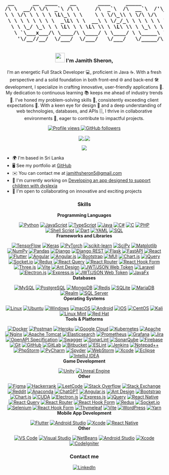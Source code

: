 <h3 align="center">

<pre> 
 __      __  ____    __       ____     _____            ____      
/\ \  __/\ \/\  _`\ /\ \     /\  _`\  /\  __`\  /'\_/`\/\  _`\    
\ \ \/\ \ \ \ \ \L\_\ \ \    \ \ \/\_\\ \ \/\ \/\      \ \ \L\_\  
 \ \ \ \ \ \ \ \  _\L\ \ \  __\ \ \/_/_\ \ \ \ \ \ \__\ \ \  _\L  
  \ \ \_/ \_\ \ \ \L\ \ \ \L\ \\ \ \L\ \\ \ \_\ \ \ \_/\ \ \ \L\ \
   \ `\___x___/\ \____/\ \____/ \ \____/ \ \_____\ \_\\ \_\ \____/
    '\/__//__/  \/___/  \/___/   \/___/   \/_____/\/_/ \/_/\/___/ 
 
</pre>

<img src="https://user-images.githubusercontent.com/18350557/176309783-0785949b-9127-417c-8b55-ab5a4333674e.gif" width="30"/>                                                           
   I'm Jamith Sheron,
</h3>

<p align="center">
 I’m an energetic Full Stack Developer 💻, proficient in Java ☕. With a fresh perspective and a solid foundation in both front-end 🌐 and back-end 🛠️ development, I specialize in crafting innovative, user-friendly applications 📱. My dedication to continuous learning 📚 keeps me ahead of industry trends 🚀. I’ve honed my problem-solving skills 🧠, consistently exceeding client expectations 🌟. With a keen eye for design 🎨 and a deep understanding of web technologies, databases, and APIs 🗄️, I thrive in collaborative environments 🤝, eager to contribute to impactful projects.
</p>

<p align="center">
  <a href="https://www.github.com/sheronfdo" target="_blank" rel="noreferrer">
    <img src="https://img.shields.io/github/followers/sheronfdo?label=Profile%20views&style=for-the-badge&color=0891b2&labelColor=1c1917" alt="Profile views" />
  </a>
  <a href="https://www.github.com/sheronfdo" target="_blank" rel="noreferrer">
    <img src="https://img.shields.io/github/followers/sheronfdo?logo=github&style=for-the-badge&color=0891b2&labelColor=1c1917" alt="GitHub followers" />
  </a>
</p>

<p align="center">
  <a href="https://github.com/sheronfdo" target="_blank">
    <img src="https://github-readme-streak-stats.herokuapp.com/?user=sheronfdo&theme=radical&hide_border=true" style="vertical-align: middle; background: transparent;"/>
  </a>
  <a href="https://github.com/sheronfdo" target="_blank">
    <img src="https://github-readme-stats.vercel.app/api?username=sheronfdo&theme=radical&show_icons=true&hide_border=true&count_private=true" style="vertical-align: middle; background: transparent;"/>
  </a>
</p>
<p align="center">
  <a href="https://github.com/sheronfdo" target="_blank">
    <img src="https://github-readme-stats.vercel.app/api/top-langs/?username=sheronfdo&theme=radical&show_icons=true&hide_border=true&layout=compact" style="vertical-align: middle; background: transparent;"/>
  </a>
</p>

<ul>
  <li>🌍 I'm based in Sri Lanka</li>
  <li>🖥️ See my portfolio at <a href="http://github.com/sheronfdo" target="_blank" rel="noreferrer">GitHub</a></li>
  <li>✉️ You can contact me at <a href="mailto:sheron@example.com">jamithsheron5@gmail.com</a></li>
  <li>🚀 I'm currently working on <a href="http://github.com/sheronfdo" target="_blank" rel="noreferrer">Developing an app designed to support children with dyslexia</a></li>
  <li>🤝 I'm open to collaborating on innovative and exciting projects</li>
</ul>

<h3 align="center">Skills</h3>

<div align="center" style="text-align: center;">

  <strong>Programming Languages</strong><br/>
  
<a href="#"><img src="https://img.shields.io/badge/Python-%233776AB.svg?style=flat-square&logo=python&logoColor=white" alt="Python"></a>
<a href="#"><img src="https://img.shields.io/badge/JavaScript-%23323330.svg?style=flat-square&logo=javascript&logoColor=F7DF1E" alt="JavaScript"></a>
<a href="#"><img src="https://img.shields.io/badge/TypeScript-%232B7A57.svg?style=flat-square&logo=typescript&logoColor=white" alt="TypeScript"></a>
<a href="#"><img src="https://img.shields.io/badge/Java-%23F7DF1E.svg?style=flat-square&logo=java&logoColor=white" alt="Java"></a>
<a href="#"><img src="https://img.shields.io/badge/C%23-%23239120.svg?style=flat-square&logo=csharp&logoColor=white" alt="C#"></a>
<a href="#"><img src="https://img.shields.io/badge/C-%2300599C.svg?style=flat-square&logo=c&logoColor=white" alt="C"></a>
<a href="#"><img src="https://img.shields.io/badge/PHP-%23777BB4.svg?style=flat-square&logo=php&logoColor=white" alt="PHP"></a>
<a href="#"><img src="https://img.shields.io/badge/Shell_Script-%23121011.svg?style=flat-square&logo=gnu-bash&logoColor=white" alt="Shell Script"></a>
<a href="#"><img src="https://img.shields.io/badge/Dart-%230175C2.svg?style=flat-square&logo=dart&logoColor=white" alt="Dart"></a>
<a href="#"><img src="https://img.shields.io/badge/YAML-%2300C0B0.svg?style=flat-square&logo=yaml&logoColor=white" alt="YAML"></a>
<a href="#"><img src="https://img.shields.io/badge/SQL-%234F5B93.svg?style=flat-square&logo=sqlite&logoColor=white" alt="SQL"></a>
<br/>
  <strong>Frameworks and Libraries</strong><br/>
 
<a href="#"><img src="https://img.shields.io/badge/TensorFlow-%23FF6F00.svg?style=flat-square&logo=tensorflow&logoColor=white" alt="TensorFlow"></a>
<a href="#"><img src="https://img.shields.io/badge/Keras-%23D00000.svg?style=flat-square&logo=keras&logoColor=white" alt="Keras"></a>
<a href="#"><img src="https://img.shields.io/badge/PyTorch-%23EE4C2C.svg?style=flat-square&logo=pytorch&logoColor=white" alt="PyTorch"></a>
<a href="#"><img src="https://img.shields.io/badge/scikit--learn-%23F7931E.svg?style=flat-square&logo=scikit-learn&logoColor=white" alt="scikit-learn"></a>
<a href="#"><img src="https://img.shields.io/badge/SciPy-%230C6B3F.svg?style=flat-square&logo=scipy&logoColor=white" alt="SciPy"></a>
<a href="#"><img src="https://img.shields.io/badge/Matplotlib-%230C4A4A.svg?style=flat-square&logo=matplotlib&logoColor=white" alt="Matplotlib"></a>
<a href="#"><img src="https://img.shields.io/badge/NumPy-%234F5B93.svg?style=flat-square&logo=numpy&logoColor=white" alt="NumPy"></a>
<a href="#"><img src="https://img.shields.io/badge/Pandas-%23150458.svg?style=flat-square&logo=pandas&logoColor=white" alt="Pandas"></a>
<a href="#"><img src="https://img.shields.io/badge/Django-%23092D2C.svg?style=flat-square&logo=django&logoColor=white" alt="Django"></a>
<a href="#"><img src="https://img.shields.io/badge/DjangoREST-%23092D2C.svg?style=flat-square&logo=django&logoColor=white" alt="Django REST"></a>
<a href="#"><img src="https://img.shields.io/badge/Flask-%23000000.svg?style=flat-square&logo=flask&logoColor=white" alt="Flask"></a>
<a href="#"><img src="https://img.shields.io/badge/FastAPI-%233E8DB2.svg?style=flat-square&logo=fastapi&logoColor=white" alt="FastAPI"></a>
<a href="#"><img src="https://img.shields.io/badge/React-%23282C34.svg?style=flat-square&logo=react&logoColor=61DAFB" alt="React"></a>
<a href="#"><img src="https://img.shields.io/badge/Flutter-%23025682.svg?style=flat-square&logo=flutter&logoColor=white" alt="Flutter"></a>
<a href="#"><img src="https://img.shields.io/badge/Angular-%231B75BC.svg?style=flat-square&logo=angular&logoColor=white" alt="Angular"></a>
<a href="#"><img src="https://img.shields.io/badge/Angular.js-%231B75BC.svg?style=flat-square&logo=angular&logoColor=white" alt="Angular.js"></a>
<a href="#"><img src="https://img.shields.io/badge/Bootstrap-%23563D7C.svg?style=flat-square&logo=bootstrap&logoColor=white" alt="Bootstrap"></a>
<a href="#"><img src="https://img.shields.io/badge/MUI-%230081CB.svg?style=flat-square&logo=mui&logoColor=white" alt="MUI"></a>
<a href="#"><img src="https://img.shields.io/badge/Chart.js-%2368A063.svg?style=flat-square&logo=chartjs&logoColor=white" alt="Chart.js"></a>
<a href="#"><img src="https://img.shields.io/badge/jQuery-%230769AD.svg?style=flat-square&logo=jquery&logoColor=white" alt="jQuery"></a>
<a href="#"><img src="https://img.shields.io/badge/Socket.io-%2339AEFF.svg?style=flat-square&logo=socket.io&logoColor=white" alt="Socket.io"></a>
<a href="#"><img src="https://img.shields.io/badge/Redux-%23593D88.svg?style=flat-square&logo=redux&logoColor=white" alt="Redux"></a>
<a href="#"><img src="https://img.shields.io/badge/React_Query-%235B1F4C.svg?style=flat-square&logo=react-query&logoColor=white" alt="React Query"></a>
<a href="#"><img src="https://img.shields.io/badge/React_Router-%23282C34.svg?style=flat-square&logo=react-router&logoColor=white" alt="React Router"></a>
<a href="#"><img src="https://img.shields.io/badge/React_Hook_Form-%233F51B5.svg?style=flat-square&logo=react-hook-form&logoColor=white" alt="React Hook Form"></a>
<a href="#"><img src="https://img.shields.io/badge/Three.js-%23000000.svg?style=flat-square&logo=three.js&logoColor=white" alt="Three.js"></a>
<a href="#"><img src="https://img.shields.io/badge/Vite-%2360DAFB.svg?style=flat-square&logo=vite&logoColor=white" alt="Vite"></a>
<a href="#"><img src="https://img.shields.io/badge/Ant_Design-%235B5B5B.svg?style=flat-square&logo=ant-design&logoColor=white" alt="Ant Design"></a>
<a href="#"><img src="https://img.shields.io/badge/JWT/JSON_Web_Token-%232F4F4F.svg?style=flat-square&logo=json-web-tokens&logoColor=white" alt="JWT/JSON Web Token"></a>
<a href="#"><img src="https://img.shields.io/badge/Laravel-%23FF2D20.svg?style=flat-square&logo=laravel&logoColor=white" alt="Laravel"></a>
<a href="#"><img src="https://img.shields.io/badge/Electron.js-%23223B2F.svg?style=flat-square&logo=electron&logoColor=white" alt="Electron.js"></a>
<a href="#"><img src="https://img.shields.io/badge/Express.js-%23000000.svg?style=flat-square&logo=express&logoColor=white" alt="Express.js"></a>
<a href="#"><img src="https://img.shields.io/badge/JWT/JSON_Web_Token-%232F4F4F.svg?style=flat-square&logo=json-web-tokens&logoColor=white" alt="JWT/JSON Web Token"></a>
<a href="#"><img src="https://img.shields.io/badge/JavaFx-%23623E7A.svg?style=flat-square&logo=openjdk&logoColor=white" alt="JavaFx"></a>
<br/>
  <strong>Databases</strong><br/>

<a href="#"><img src="https://img.shields.io/badge/MySQL-%234F5B93.svg?style=flat-square&logo=mysql&logoColor=white" alt="MySQL"></a>
<a href="#"><img src="https://img.shields.io/badge/PostgreSQL-%233C4F6C.svg?style=flat-square&logo=postgresql&logoColor=white" alt="PostgreSQL"></a>
<a href="#"><img src="https://img.shields.io/badge/MongoDB-%2347A248.svg?style=flat-square&logo=mongodb&logoColor=white" alt="MongoDB"></a>
<a href="#"><img src="https://img.shields.io/badge/Redis-%23D82C20.svg?style=flat-square&logo=redis&logoColor=white" alt="Redis"></a>
<a href="#"><img src="https://img.shields.io/badge/SQLite-%2307402A.svg?style=flat-square&logo=sqlite&logoColor=white" alt="SQLite"></a>
<a href="#"><img src="https://img.shields.io/badge/MariaDB-%234F5B93.svg?style=flat-square&logo=mariadb&logoColor=white" alt="MariaDB"></a>
<a href="#"><img src="https://img.shields.io/badge/Realm-%235D8C7B.svg?style=flat-square&logo=realm&logoColor=white" alt="Realm"></a>
<a href="#"><img src="https://img.shields.io/badge/SQL_Server-%23CC2927.svg?style=flat-square&logo=microsoft-sql-server&logoColor=white" alt="SQL Server"></a>
<br/>
  <strong>Operating Systems</strong><br/>
  
<a href="#"><img src="https://img.shields.io/badge/Linux-%23FCC624.svg?style=flat-square&logo=linux&logoColor=black" alt="Linux"></a>
<a href="#"><img src="https://img.shields.io/badge/Ubuntu-%23E95420.svg?style=flat-square&logo=ubuntu&logoColor=white" alt="Ubuntu"></a>
<a href="#"><img src="https://img.shields.io/badge/Windows-%230078D6.svg?style=flat-square&logo=windows&logoColor=white" alt="Windows"></a>
<a href="#"><img src="https://img.shields.io/badge/macOS-%23000000.svg?style=flat-square&logo=apple&logoColor=white" alt="macOS"></a>
<a href="#"><img src="https://img.shields.io/badge/Android-%233DDC84.svg?style=flat-square&logo=android&logoColor=white" alt="Android"></a>
<a href="#"><img src="https://img.shields.io/badge/iOS-%23000000.svg?style=flat-square&logo=ios&logoColor=white" alt="iOS"></a>
<a href="#"><img src="https://img.shields.io/badge/CentOS-%23F7F7F7.svg?style=flat-square&logo=centos&logoColor=white" alt="CentOS"></a>
<a href="#"><img src="https://img.shields.io/badge/Kali-%23120A8F.svg?style=flat-square&logo=kali-linux&logoColor=white" alt="Kali"></a>
<a href="#"><img src="https://img.shields.io/badge/Linux_Mint-%2363D18E.svg?style=flat-square&logo=linux-mint&logoColor=white" alt="Linux Mint"></a>
<a href="#"><img src="https://img.shields.io/badge/Red_Hat-%23DA0000.svg?style=flat-square&logo=redhat&logoColor=white" alt="Red Hat"></a>
<br/>
  <strong>Tools & Platforms</strong><br/>
  
<a href="#"><img src="https://img.shields.io/badge/Docker-%232496ED.svg?style=flat-square&logo=docker&logoColor=white" alt="Docker"></a>
<a href="#"><img src="https://img.shields.io/badge/Postman-%23FF6C37.svg?style=flat-square&logo=postman&logoColor=white" alt="Postman"></a>
<a href="#"><img src="https://img.shields.io/badge/Heroku-%23430098.svg?style=flat-square&logo=heroku&logoColor=white" alt="Heroku"></a>
<a href="#"><img src="https://img.shields.io/badge/Google_Cloud-%234285F4.svg?style=flat-square&logo=google-cloud&logoColor=white" alt="Google Cloud"></a>
<a href="#"><img src="https://img.shields.io/badge/Kubernetes-%233C3C3C.svg?style=flat-square&logo=kubernetes&logoColor=white" alt="Kubernetes"></a>
<a href="#"><img src="https://img.shields.io/badge/Apache-%23D22139.svg?style=flat-square&logo=apache&logoColor=white" alt="Apache"></a>
<a href="#"><img src="https://img.shields.io/badge/Nginx-%23009639.svg?style=flat-square&logo=nginx&logoColor=white" alt="Nginx"></a>
<a href="#"><img src="https://img.shields.io/badge/Apache_Tomcat-%23F8DC75.svg?style=flat-square&logo=apache-tomcat&logoColor=white" alt="Apache Tomcat"></a>
<a href="#"><img src="https://img.shields.io/badge/Elasticsearch-%2300B2A9.svg?style=flat-square&logo=elasticsearch&logoColor=white" alt="Elasticsearch"></a>
<a href="#"><img src="https://img.shields.io/badge/Prometheus-%23E6522C.svg?style=flat-square&logo=prometheus&logoColor=white" alt="Prometheus"></a>
<a href="#"><img src="https://img.shields.io/badge/Grafana-%23F46800.svg?style=flat-square&logo=grafana&logoColor=white" alt="Grafana"></a>
<a href="#"><img src="https://img.shields.io/badge/Jira-%2300058F.svg?style=flat-square&logo=jira&logoColor=white" alt="Jira"></a>
<a href="#"><img src="https://img.shields.io/badge/OpenAPI_Specification-%232C2E2A.svg?style=flat-square&logo=openapi&logoColor=white" alt="OpenAPI Specification"></a>
<a href="#"><img src="https://img.shields.io/badge/Swagger-%2385B8C4.svg?style=flat-square&logo=swagger&logoColor=white" alt="Swagger"></a>
<a href="#"><img src="https://img.shields.io/badge/SonarLint-%23F7C59F.svg?style=flat-square&logo=sonarlint&logoColor=white" alt="SonarLint"></a>
<a href="#"><img src="https://img.shields.io/badge/SonarQube-%23F8C100.svg?style=flat-square&logo=sonarqube&logoColor=white" alt="SonarQube"></a>
<a href="#"><img src="https://img.shields.io/badge/Firebase-%23FFCA28.svg?style=flat-square&logo=firebase&logoColor=white" alt="Firebase"></a>
<a href="#"><img src="https://img.shields.io/badge/Git-%23F05032.svg?style=flat-square&logo=git&logoColor=white" alt="Git"></a>
<a href="#"><img src="https://img.shields.io/badge/GitHub-%23121011.svg?style=flat-square&logo=github&logoColor=white" alt="GitHub"></a>
<a href="#"><img src="https://img.shields.io/badge/GitLab-%23181717.svg?style=flat-square&logo=gitlab&logoColor=white" alt="GitLab"></a>
<a href="#"><img src="https://img.shields.io/badge/Bitbucket-%23005C8C.svg?style=flat-square&logo=bitbucket&logoColor=white" alt="Bitbucket"></a>
<a href="#"><img src="https://img.shields.io/badge/ESLint-%234B32C3.svg?style=flat-square&logo=eslint&logoColor=white" alt="ESLint"></a>
<a href="#"><img src="https://img.shields.io/badge/Jenkins-%23D24939.svg?style=flat-square&logo=jenkins&logoColor=white" alt="Jenkins"></a>
<a href="#"><img src="https://img.shields.io/badge/Notepad++-%235A8F00.svg?style=flat-square&logo=notepad-plus-plus&logoColor=white" alt="Notepad++"></a>
<a href="#"><img src="https://img.shields.io/badge/PhpStorm-%232C3E50.svg?style=flat-square&logo=phpstorm&logoColor=white" alt="PhpStorm"></a>
<a href="#"><img src="https://img.shields.io/badge/PyCharm-%233C6B72.svg?style=flat-square&logo=pycharm&logoColor=white" alt="PyCharm"></a>
<a href="#"><img src="https://img.shields.io/badge/Spyder-%235A9B7D.svg?style=flat-square&logo=spyder&logoColor=white" alt="Spyder"></a>
<a href="#"><img src="https://img.shields.io/badge/WebStorm-%231C1C1C.svg?style=flat-square&logo=webstorm&logoColor=white" alt="WebStorm"></a>
<a href="#"><img src="https://img.shields.io/badge/Xcode-%23000000.svg?style=flat-square&logo=xcode&logoColor=white" alt="Xcode"></a>
<a href="#"><img src="https://img.shields.io/badge/Eclipse-%234C2250.svg?style=flat-square&logo=eclipse&logoColor=white" alt="Eclipse"></a>
<a href="#"><img src="https://img.shields.io/badge/IntelliJ_IDEA-%23000000.svg?style=flat-square&logo=intellij-idea&logoColor=white" alt="IntelliJ IDEA"></a>
<br/>
  <strong>Game Development</strong><br/>

<a href="#"><img src="https://img.shields.io/badge/Unity-%23000000.svg?style=flat-square&logo=unity&logoColor=white" alt="Unity"></a>
<a href="#"><img src="https://img.shields.io/badge/Unreal_Engine-%234C2C2C.svg?style=flat-square&logo=unreal-engine&logoColor=white" alt="Unreal Engine"></a>
<br/>
  <strong>Other</strong><br/>

<a href="#"><img src="https://img.shields.io/badge/Figma-%23324B6F.svg?style=flat-square&logo=figma&logoColor=white" alt="Figma"></a>
<a href="#"><img src="https://img.shields.io/badge/Hackerrank-%2337465A.svg?style=flat-square&logo=hackerrank&logoColor=white" alt="Hackerrank"></a>
<a href="#"><img src="https://img.shields.io/badge/LeetCode-%2306C6C0.svg?style=flat-square&logo=leet-code&logoColor=white" alt="LeetCode"></a>
<a href="#"><img src="https://img.shields.io/badge/Stack_Overflow-%23F48024.svg?style=flat-square&logo=stack-overflow&logoColor=white" alt="Stack Overflow"></a>
<a href="#"><img src="https://img.shields.io/badge/Stack_Exchange-%236D7A8F.svg?style=flat-square&logo=stack-exchange&logoColor=white" alt="Stack Exchange"></a>
<a href="#"><img src="https://img.shields.io/badge/Reddit-%23FF5700.svg?style=flat-square&logo=reddit&logoColor=white" alt="Reddit"></a>
<a href="#"><img src="https://img.shields.io/badge/Anaconda-%23244C77.svg?style=flat-square&logo=anaconda&logoColor=white" alt="Anaconda"></a>
<a href="#"><img src="https://img.shields.io/badge/ChatGPT-%23121011.svg?style=flat-square&logo=openai&logoColor=white" alt="ChatGPT"></a>
<a href="#"><img src="https://img.shields.io/badge/Angular.js-%236DB33F.svg?style=flat-square&logo=angularjs&logoColor=white" alt="Angular.js"></a>
<a href="#"><img src="https://img.shields.io/badge/Ant_Design-%230F4C8A.svg?style=flat-square&logo=ant-design&logoColor=white" alt="Ant Design"></a>
<a href="#"><img src="https://img.shields.io/badge/Bootstrap-%236C75D0.svg?style=flat-square&logo=bootstrap&logoColor=white" alt="Bootstrap"></a>
<a href="#"><img src="https://img.shields.io/badge/Chart.js-%23FF6384.svg?style=flat-square&logo=chart-dot-js&logoColor=white" alt="Chart.js"></a>
<a href="#"><img src="https://img.shields.io/badge/CUDA-%23FF6F00.svg?style=flat-square&logo=nvidia&logoColor=white" alt="CUDA"></a>
<a href="#"><img src="https://img.shields.io/badge/Electron.js-%235D3A3A.svg?style=flat-square&logo=electron&logoColor=white" alt="Electron.js"></a>
<a href="#"><img src="https://img.shields.io/badge/Express.js-%23404D59.svg?style=flat-square&logo=express&logoColor=white" alt="Express.js"></a>
<a href="#"><img src="https://img.shields.io/badge/jQuery-%2361DAFB.svg?style=flat-square&logo=jquery&logoColor=white" alt="jQuery"></a>
<a href="#"><img src="https://img.shields.io/badge/React_Native-%23282C34.svg?style=flat-square&logo=react&logoColor=61DAFB" alt="React Native"></a>
<a href="#"><img src="https://img.shields.io/badge/React_Query-%23323232.svg?style=flat-square&logo=react-query&logoColor=white" alt="React Query"></a>
<a href="#"><img src="https://img.shields.io/badge/React_Router-%23282C34.svg?style=flat-square&logo=react-router&logoColor=61DAFB" alt="React Router"></a>
<a href="#"><img src="https://img.shields.io/badge/React_Hook_Form-%23E74C3C.svg?style=flat-square&logo=react-hook-form&logoColor=white" alt="React Hook Form"></a>
<a href="#"><img src="https://img.shields.io/badge/Redux-%23593D88.svg?style=flat-square&logo=redux&logoColor=white" alt="Redux"></a>
<a href="#"><img src="https://img.shields.io/badge/Socket.io-%2333A9EFC.svg?style=flat-square&logo=socket-dot-io&logoColor=white" alt="Socket.io"></a>
<a href="#"><img src="https://img.shields.io/badge/Selenium-%234B76A1.svg?style=flat-square&logo=selenium&logoColor=white" alt="Selenium"></a>
<a href="#"><img src="https://img.shields.io/badge/React_Hook_Form-%23E74C3C.svg?style=flat-square&logo=react-hook-form&logoColor=white" alt="React Hook Form"></a>
<a href="#"><img src="https://img.shields.io/badge/Thymeleaf-%232D2D2D.svg?style=flat-square&logo=thymeleaf&logoColor=white" alt="Thymeleaf"></a>
<a href="#"><img src="https://img.shields.io/badge/Vite-%2356B6C8.svg?style=flat-square&logo=vite&logoColor=white" alt="Vite"></a>
<a href="#"><img src="https://img.shields.io/badge/WordPress-%237D3F5C.svg?style=flat-square&logo=wordpress&logoColor=white" alt="WordPress"></a>
<a href="#"><img src="https://img.shields.io/badge/Yarn-%2300B0FF.svg?style=flat-square&logo=yarn&logoColor=white" alt="Yarn"></a>
<br/>
  <strong>Mobile App Development</strong><br/>

<a href="#"><img src="https://img.shields.io/badge/Flutter-%232D2D2D.svg?style=flat-square&logo=flutter&logoColor=white" alt="Flutter"></a>
<a href="#"><img src="https://img.shields.io/badge/Android_Studio-%234D2C91.svg?style=flat-square&logo=android-studio&logoColor=white" alt="Android Studio"></a>
<a href="#"><img src="https://img.shields.io/badge/Xcode-%23000000.svg?style=flat-square&logo=xcode&logoColor=white" alt="Xcode"></a>
<a href="#"><img src="https://img.shields.io/badge/React_Native-%23282C34.svg?style=flat-square&logo=react&logoColor=61DAFB" alt="React Native"></a>
<br/>
  <strong>Other</strong><br/>

<a href="#"><img src="https://img.shields.io/badge/Visual_Studio_Code-%23007ACC.svg?style=flat-square&logo=visual-studio-code&logoColor=white" alt="VS Code"></a>
<a href="#"><img src="https://img.shields.io/badge/Visual_Studio-%235C2D91.svg?style=flat-square&logo=visual-studio&logoColor=white" alt="Visual Studio"></a>
<a href="#"><img src="https://img.shields.io/badge/NetBeans-%230095D8.svg?style=flat-square&logo=netbeans&logoColor=white" alt="NetBeans"></a>
<a href="#"><img src="https://img.shields.io/badge/Android_Studio-%234D2C91.svg?style=flat-square&logo=android-studio&logoColor=white" alt="Android Studio"></a>
<a href="#"><img src="https://img.shields.io/badge/Xcode-%23000000.svg?style=flat-square&logo=xcode&logoColor=white" alt="Xcode"></a>
<a href="#"><img src="https://img.shields.io/badge/CodeIgniter-%2371B37C.svg?style=flat-square&logo=codeigniter&logoColor=white" alt="CodeIgniter"></a>

</div>


<h3 align="center" >Contact me</h3>
<p align="center">
  <a href="https://www.linkedin.com/in/jamith-sheron-0a760b20b" target="_blank" rel="noreferrer">
    <img src="https://img.shields.io/badge/LinkedIn-Jamith%20Sheron-%230A66C2.svg?style=flat-square&logo=linkedin&logoColor=white" alt="LinkedIn" />
  </a>
</p>
